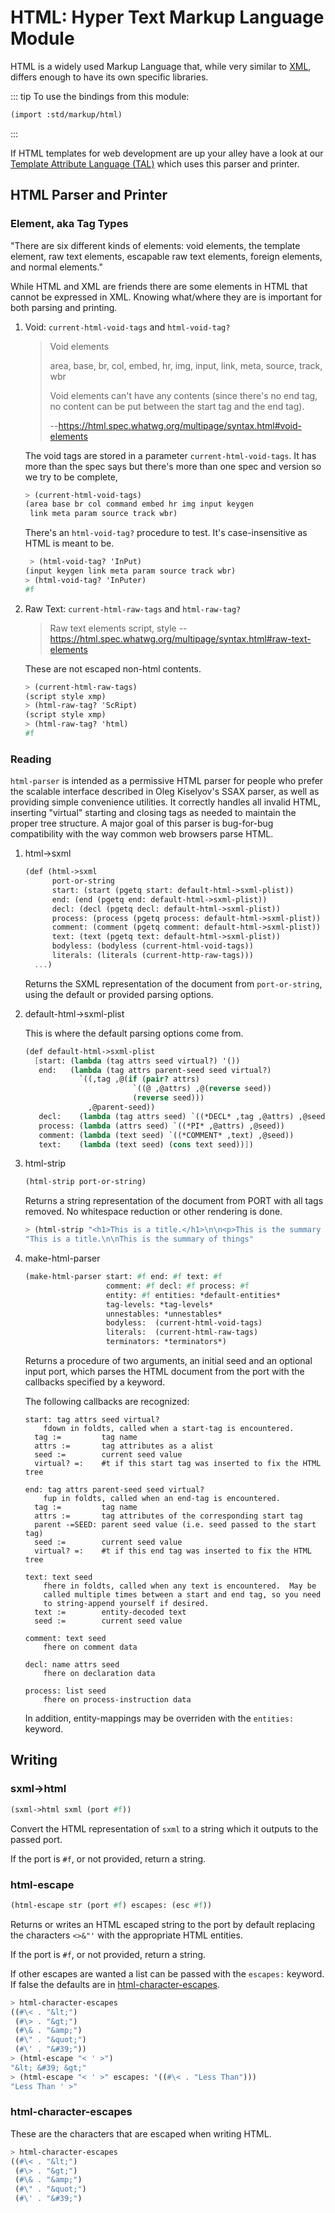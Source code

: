 # HTML: Hyper Text Markup Language Module

HTML is a widely used Markup Language that, while very similar to [XML](./xml.md), differs enough to have its own specific libraries.

::: tip To use the bindings from this module:

```scheme
(import :std/markup/html)
```

:::

If HTML templates for web development are up your alley have a look at our [Template Attribute Language (TAL)](tal/README.md) which uses this parser and printer.


## HTML Parser and Printer


### Element, aka Tag Types

"There are six different kinds of elements: void elements, the template element, raw text elements, escapable raw text elements, foreign elements, and normal elements."

While HTML and XML are friends there are some elements in HTML that cannot be expressed in XML. Knowing what/where they are is important for both parsing and printing.

1.  Void: `current-html-void-tags` and `html-void-tag?`

    > Void elements
    > 
    > area, base, br, col, embed, hr, img, input, link, meta, source, track, wbr
    > 
    > Void elements can't have any contents (since there's no end tag, no content can be put between the start tag and the end tag).
    > 
    > --<https://html.spec.whatwg.org/multipage/syntax.html#void-elements>
    
    The void tags are stored in a parameter `current-html-void-tags`. It has more than the spec says but there's more than one spec and version so we try to be complete,
    
    ```scheme
    > (current-html-void-tags)
    (area base br col command embed hr img input keygen
     link meta param source track wbr)
    ```
    
    There's an `html-void-tag?` procedure to test. It's case-insensitive as HTML is meant to be.
    
    ```scheme
     > (html-void-tag? 'InPut)
    (input keygen link meta param source track wbr)
    > (html-void-tag? 'InPuter)
    #f
    ```

2.  Raw Text: `current-html-raw-tags` and `html-raw-tag?`

    > Raw text elements script, style --<https://html.spec.whatwg.org/multipage/syntax.html#raw-text-elements>
    
    These are not escaped non-html contents.
    
    ```scheme
    > (current-html-raw-tags)
    (script style xmp)
    > (html-raw-tag? 'ScRipt)
    (script style xmp)
    > (html-raw-tag? 'html)
    #f
    ```


### Reading

`html-parser` is intended as a permissive HTML parser for people who prefer the scalable interface described in Oleg Kiselyov's SSAX parser, as well as providing simple convenience utilities. It correctly handles all invalid HTML, inserting "virtual" starting and closing tags as needed to maintain the proper tree structure. A major goal of this parser is bug-for-bug compatibility with the way common web browsers parse HTML.

1.  html->sxml

    ```scheme
    (def (html->sxml
          port-or-string
          start: (start (pgetq start: default-html->sxml-plist))
          end: (end (pgetq end: default-html->sxml-plist))
          decl: (decl (pgetq decl: default-html->sxml-plist))
          process: (process (pgetq process: default-html->sxml-plist))
          comment: (comment (pgetq comment: default-html->sxml-plist))
          text: (text (pgetq text: default-html->sxml-plist))
          bodyless: (bodyless (current-html-void-tags))
          literals: (literals (current-http-raw-tags)))
      ...)
    ```
    
    Returns the SXML representation of the document from `port-or-string`, using the default or provided parsing options.

2.  default-html->sxml-plist

    This is where the default parsing options come from.
    
    ```scheme
    (def default-html->sxml-plist
      [start: (lambda (tag attrs seed virtual?) '())
       end:   (lambda (tag attrs parent-seed seed virtual?)
                `((,tag ,@(if (pair? attrs)
                            `((@ ,@attrs) ,@(reverse seed))
                            (reverse seed)))
                  ,@parent-seed))
       decl:    (lambda (tag attrs seed) `((*DECL* ,tag ,@attrs) ,@seed))
       process: (lambda (attrs seed) `((*PI* ,@attrs) ,@seed))
       comment: (lambda (text seed) `((*COMMENT* ,text) ,@seed))
       text:    (lambda (text seed) (cons text seed))])
    ```

3.  html-strip

    ```scheme
    (html-strip port-or-string)
    ```
    
    Returns a string representation of the document from PORT with all tags removed. No whitespace reduction or other rendering is done.
    
    ```scheme
    > (html-strip "<h1>This is a title.</h1>\n\n<p>This is the summary of things</p>")
    "This is a title.\n\nThis is the summary of things"
    ```

4.  make-html-parser

    ```scheme
    (make-html-parser start: #f end: #f text: #f
                      comment: #f decl: #f process: #f
                      entity: #f entities: *default-entities*
                      tag-levels: *tag-levels*
                      unnestables: *unnestables*
                      bodyless:  (current-html-void-tags)
                      literals:  (current-html-raw-tags)
                      terminators: *terminators*)
    ```
    
    Returns a procedure of two arguments, an initial seed and an optional input port, which parses the HTML document from the port with the callbacks specified by a keyword.
    
    The following callbacks are recognized:
    
    ```
    start: tag attrs seed virtual?
        fdown in foldts, called when a start-tag is encountered.
      tag :=         tag name
      attrs :=       tag attributes as a alist
      seed :=        current seed value
      virtual? =:    #t if this start tag was inserted to fix the HTML tree
    ```
    
    ```
    end: tag attrs parent-seed seed virtual?
        fup in foldts, called when an end-tag is encountered.
      tag :=         tag name
      attrs :=       tag attributes of the corresponding start tag
      parent -=SEED: parent seed value (i.e. seed passed to the start tag)
      seed :=        current seed value
      virtual? =:    #t if this end tag was inserted to fix the HTML tree
    ```
    
    ```
    text: text seed
        fhere in foldts, called when any text is encountered.  May be
        called multiple times between a start and end tag, so you need
        to string-append yourself if desired.
      text :=        entity-decoded text
      seed :=        current seed value
    ```
    
    ```
    comment: text seed
        fhere on comment data
    ```
    
    ```
    decl: name attrs seed
        fhere on declaration data
        
    process: list seed
        fhere on process-instruction data
    ```
    
    In addition, entity-mappings may be overriden with the `entities:` keyword.


## Writing


### sxml->html

```scheme
(sxml->html sxml (port #f))
```

Convert the HTML representation of `sxml` to a string which it outputs to the passed port.

If the port is `#f`, or not provided, return a string.


### html-escape

```scheme
(html-escape str (port #f) escapes: (esc #f))
```

Returns or writes an HTML escaped string to the port by default replacing the characters `<>&"'` with the appropriate HTML entities.

If the port is `#f`, or not provided, return a string.

If other escapes are wanted a list can be passed with the `escapes:` keyword. If false the defaults are in [html-character-escapes](#html-character-escapes).

```scheme
> html-character-escapes
((#\< . "&lt;")
 (#\> . "&gt;")
 (#\& . "&amp;")
 (#\" . "&quot;")
 (#\' . "&#39;"))
> (html-escape "< ' >")
"&lt; &#39; &gt;"
> (html-escape "< ' >" escapes: '((#\< . "Less Than")))
"Less Than ' >"
```


<a id="html-character-escapes"></a>

### html-character-escapes

These are the characters that are escaped when writing HTML.

```scheme
> html-character-escapes
((#\< . "&lt;")
 (#\> . "&gt;")
 (#\& . "&amp;")
 (#\" . "&quot;")
 (#\' . "&#39;")
```
